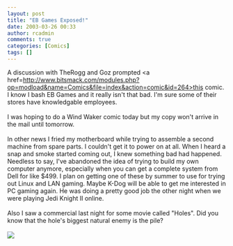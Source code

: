 ```yaml
---
layout: post
title: "EB Games Exposed!"
date: 2003-03-26 00:33
author: rcadmin
comments: true
categories: [Comics]
tags: []
---
```

A discussion with TheRogg and Goz prompted <a href=http://www.bitsmack.com/modules.php?op=modload&name=Comics&file=index&action=comic&id=264>this comic.</a> I know I bash EB Games and it really isn't that bad. I'm sure some of their stores have knowledgable employees. 
<br />
<br />
I was hoping to do a Wind Waker comic today but my copy won't arrive in the mail until tomorrow. 
<br />
<br />
In other news I fried my motherboard while trying to assemble a second machine from spare parts. I couldn't get it to power on at all. When I heard a snap and smoke started coming out, I knew something bad had happened. Needless to say, I've abandoned the idea of trying to build my own computer anymore, especially when you can get a complete system from Dell for like $499. I plan on getting one of these by summer to use for trying out Linux and LAN gaming. Maybe K-Dog will be able to get me interested in PC gaming again. He was doing a pretty good job the other night when we were playing Jedi Knight II online. 
<br />
<br />
Also I saw a commercial last night for some movie called "Holes". Did you know that the hole's biggest natural enemy is the pile? <br /><br /><!--more--><img src='http://dl.bitsmack.com/comics/20030326.jpg'   />
